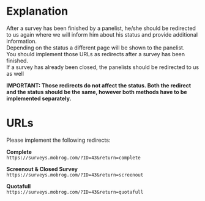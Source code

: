 # Explanation

After a survey has been finished by a panelist, he/she should be redirected to us again where we will inform him about his status and provide additional information.<br />
Depending on the status a different page will be shown to the panelist.<br />
You should implement those URLs as redirects after a survey has been finished.<br />
If a survey has already been closed, the panelists should be redirected to us as well <br />

**IMPORTANT: Those redirects do not affect the status. Both the redirect and the status should be the same, however both methods have to be implemented separately.**


# URLs

Please implement the following redirects:<br />

**Complete**<br />
`https://surveys.mobrog.com/?ID=43&return=complete`<br />

**Screenout & Closed Survey**<br />
`https://surveys.mobrog.com/?ID=43&return=screenout`<br />

**Quotafull**<br />
`https://surveys.mobrog.com/?ID=43&return=quotafull`<br />







